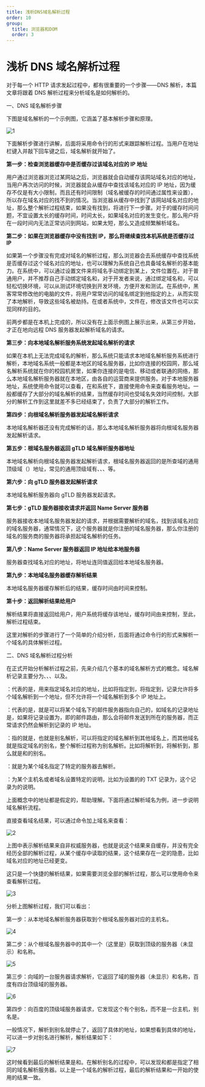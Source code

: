 ```yaml
---
title: 浅析DNS域名解析过程
order: 10
group:
  title: 浏览器和DOM
  order: 3
---
```


# 浅析 DNS 域名解析过程

对于每一个 HTTP 请求发起过程中，都有很重要的一个步骤——DNS 解析，本篇文章将跟着 DNS 解析过程来分析域名是如何解析的。

一、DNS 域名解析步骤

下图是域名解析的一个示例图，它涵盖了基本解析步骤和原理。

![1](/images/chrome/dom/dns/1.jpeg)

下面解析步骤进行讲解，后面将采用命令行的形式来跟踪解析过程。当用户在地址栏键入并敲下回车键之后，域名解析就开始了。

**第一步：检查浏览器缓存中是否缓存过该域名对应的 IP 地址**

用户通过浏览器浏览过某网站之后，浏览器就会自动缓存该网站域名对应的地址，当用户再次访问的时候，浏览器就会从缓存中查找该域名对应的 IP 地址，因为缓存不仅是有大小限制，而且还有时间限制（域名被缓存的时间通过属性来设置），所以存在域名对应的找不到的情况。当浏览器从缓存中找到了该网站域名对应的地址，那么整个解析过程结束，如果没有找到，将进行下一步骤。对于的缓存时间问题，不宜设置太长的缓存时间，时间太长，如果域名对应的发生变化，那么用户将在一段时间内无法正常访问到网站，如果太短，那么又造成频繁解析域名。

**第二步：如果在浏览器缓存中没有找到 IP，那么将继续查找本机系统是否缓存过 IP**

如果第一个步骤没有完成对域名的解析过程，那么浏览器会去系统缓存中查找系统是否缓存过这个域名对应的地址，也可以理解为系统自己也具备域名解析的基本能力。在系统中，可以通过设置文件来将域名手动绑定到某上，文件位置在。对于普通用户，并不推荐自己手动绑定域名和，对于开发者来说，通过绑定域名和，可以轻松切换环境，可以从测试环境切换到开发环境，方便开发和测试。在系统中，黑客常常修改他的电脑的文件，将用户常常访问的域名绑定到他指定的上，从而实现了本地解析，导致这些域名被劫持。在或者系统中，文件在，修改该文件也可以实现同样的目的。

前两步都是在本机上完成的，所以没有在上面示例图上展示出来，从第三步开始，才正在地向远程 DNS 服务器发起解析域名的请求。

**第三步：向本地域名解析服务系统发起域名解析的请求**

如果在本机上无法完成域名的解析，那么系统只能请求本地域名解析服务系统进行解析，本地域名系统一般都是本地区的域名服务器，比如你连接的校园网，那么域名解析系统就在你的校园机房里，如果你连接的是电信、移动或者联通的网络，那么本地域名解析服务器就在本地区，由各自的运营商来提供服务。对于本地服务器地址，系统使用命令就可以查看，在和系统下，直接使用命令来查看服务地址。一般都缓存了大部分的域名解析的结果，当然缓存时间也受域名失效时间控制，大部分的解析工作到这里就差不多已经结束了，负责了大部分的解析工作。

**第四步：向根域名解析服务器发起域名解析请求**

本地域名解析器还没有完成解析的话，那么本地域名解析服务器将向根域名服务器发起解析请求。

**第五步：根域名服务器返回 gTLD 域名解析服务器地址**

本地域名解析向根域名服务器发起解析请求，根域名服务器返回的是所查域的通用顶级域（）地址，常见的通用顶级域有、、、等。

**第六步：向 gTLD 服务器发起解析请求**

本地域名解析服务器向 gTLD 服务器发起请求。

**第七步：gTLD 服务器接收请求并返回 Name Server 服务器**

服务器接收本地域名服务器发起的请求，并根据需要解析的域名，找到该域名对应的域名服务器，通常情况下，这个服务器就是你注册的域名服务器，那么你注册的域名的服务商的服务器将承担起域名解析的任务。

**第八步：Name Server 服务器返回 IP 地址给本地服务器**

服务器查找域名对应的地址，将地址连同值返回给本地域名服务器。

**第九步：本地域名服务器缓存解析结果**

本地域名服务器缓存解析后的结果，缓存时间由时间来控制。

**第十步：返回解析结果给用户**

解析结果将直接返回给用户，用户系统将缓存该地址，缓存时间由来控制，至此，解析过程结束。

这里对解析的步骤进行了一个简单的介绍分析，后面将通过命令行的形式来解析一个域名的具体解析过程。

二、DNS 域名解析过程分析

在正式开始分析解析过程之前，先来介绍几个基本的域名解析方式的概念。域名解析记录主要分为、、、以及。

：代表的是，用来指定域名对应的地址，比如将指定到，将指定到，记录允许将多个域名解析到一个地址，但不允许将一个域名解析到多个 IP 地址上。

：代表的是，就是可以将某个域名下的邮件服务器指向自己的，如域名的记录地址是，如果将记录设置为，即的邮件路由，那么会将邮件发送到所在的服务器，而正常请求仍然会解析到记录的 IP 地址。

：指的就是，也就是别名解析，可以将指定的域名解析到其他域名上，而其他域名就是指定域名的别名，整个解析过程称为别名解析。比如将解析到，将解析到，那么就是和的别名。

：就是为某个域名指定了特定的服务器去解析。

：为某个主机名或者域名设置特定的说明，比如为设置的的 TXT 记录为，这个记录为的说明。

上面概念中的地址都是假定的，帮助理解。下面将通过解析域名为例，进一步说明域名解析流程。

直接查看域名结果，可以通过命令加上域名来查看：

![2](/images/chrome/dom/dns/2.jpeg)

上图中表示解析结果来自非权威服务器，也就是说这个结果来自缓存，并没有完全经历全部的解析过程，从某个缓存中读取的结果，这个结果存在一定的隐患，比如域名对应的地址已经更变。

这只是一个快捷的解析结果，如果需要浏览全部的解析过程，那么可以使用命令来查看解析过程。

![3](/images/chrome/dom/dns/3.jpeg)

分析上图解析过程，我们可以看出：

第一步：从本地域名解析服务器获取到个根域名服务器对应的主机名。

![4](/images/chrome/dom/dns/4.jpeg)

第二步：从个根域名服务器中的其中一个（这里是）获取到顶级的服务器（未显示）和名称。

![5](/images/chrome/dom/dns/5.jpeg)

第三步：向域的一台服务器请求解析，它返回了域的服务器（未显示）和名称，百度有四台顶级域的服务器。

![6](/images/chrome/dom/dns/6.jpeg)

第四步：向百度的顶级域服务器请求，它发现这个有个别名，而不是一台主机，别名是。

一般情况下，解析到别名就停止了，返回了具体的地址，如果想看到具体的地址，可以进一步对别名进行解析，解析结果如下：

![7](/images/chrome/dom/dns/7.jpeg)

这时候看到最后的解析结果是和。在解析别名的过程中，可以发现和都是指定了相同的域名解析服务器。以上是一个域名的解析过程，最后的解析结果和一开始的使用的结果一致。
